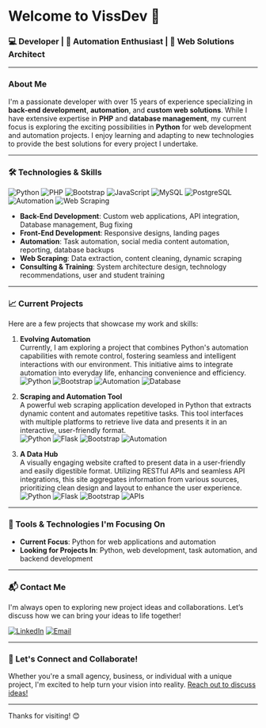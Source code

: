 # Welcome to VissDev 👋

### 💻 Developer | 🚀 Automation Enthusiast | 🎨 Web Solutions Architect

---

### About Me

I'm a passionate developer with over 15 years of experience specializing in **back-end development**, **automation**, and **custom web solutions**. While I have extensive expertise in **PHP** and **database management**, my current focus is exploring the exciting possibilities in **Python** for web development and automation projects. I enjoy learning and adapting to new technologies to provide the best solutions for every project I undertake.

---

### 🛠 Technologies & Skills

![Python](https://img.shields.io/badge/Python-3776AB?style=for-the-badge&logo=python&logoColor=white)
![PHP](https://img.shields.io/badge/PHP-777BB4?style=for-the-badge&logo=php&logoColor=white)
![Bootstrap](https://img.shields.io/badge/Bootstrap-563D7C?style=for-the-badge&logo=bootstrap&logoColor=white)
![JavaScript](https://img.shields.io/badge/JavaScript-F7DF1E?style=for-the-badge&logo=javascript&logoColor=black)
![MySQL](https://img.shields.io/badge/MySQL-4479A1?style=for-the-badge&logo=mysql&logoColor=white)
![PostgreSQL](https://img.shields.io/badge/PostgreSQL-4169E1?style=for-the-badge&logo=postgresql&logoColor=white)
![Automation](https://img.shields.io/badge/Automation-009688?style=for-the-badge&logo=automate&logoColor=white)
![Web Scraping](https://img.shields.io/badge/Web%20Scraping-FF5722?style=for-the-badge&logo=web&logoColor=white)

- **Back-End Development**: Custom web applications, API integration, Database management, Bug fixing
- **Front-End Development**: Responsive designs, landing pages
- **Automation**: Task automation, social media content automation, reporting, database backups
- **Web Scraping**: Data extraction, content cleaning, dynamic scraping
- **Consulting & Training**: System architecture design, technology recommendations, user and student training

---

### 📈 Current Projects

Here are a few projects that showcase my work and skills:

1. **Evolving Automation**  
   Currently, I am exploring a project that combines Python's automation capabilities with remote control, fostering seamless and intelligent interactions with our environment. This initiative aims to integrate automation into everyday life, enhancing convenience and efficiency.  
   ![Python](https://img.shields.io/badge/Built%20with-Python-blue) ![Bootstrap](https://img.shields.io/badge/Built%20with-Bootstrap-purple) ![Automation](https://img.shields.io/badge/Type-Automation-009688) ![Database](https://img.shields.io/badge/Database-Postgresql-green)

2. **Scraping and Automation Tool**  
   A powerful web scraping application developed in Python that extracts dynamic content and automates repetitive tasks. This tool interfaces with multiple platforms to retrieve live data and presents it in an interactive, user-friendly format.  
   ![Python](https://img.shields.io/badge/Built%20with-Python-blue) ![Flask](https://img.shields.io/badge/Built%20with-Flask-green) ![Bootstrap](https://img.shields.io/badge/Built%20with-Bootstrap-purple) ![Automation](https://img.shields.io/badge/Type-Automation-009688)

3. **A Data Hub**  
   A visually engaging website crafted to present data in a user-friendly and easily digestible format. Utilizing RESTful APIs and seamless API integrations, this site aggregates information from various sources, prioritizing clean design and layout to enhance the user experience.  
   ![Python](https://img.shields.io/badge/Built%20with-Python-blue) ![Flask](https://img.shields.io/badge/Built%20with-Flask-green) ![Bootstrap](https://img.shields.io/badge/Built%20with-Bootstrap-purple) ![APIs](https://img.shields.io/badge/Type-API-orange)


---

### 🔧 Tools & Technologies I'm Focusing On

- **Current Focus**: Python for web applications and automation
- **Looking for Projects In**: Python, web development, task automation, and backend development

---

### 📬 Contact Me

I'm always open to exploring new project ideas and collaborations. Let’s discuss how we can bring your ideas to life together!

[![LinkedIn](https://img.shields.io/badge/LinkedIn-virangya-blue?style=for-the-badge&logo=linkedin&logoColor=white)](https://www.linkedin.com/in/virangya/)
[![Email](https://img.shields.io/badge/Email-guitarlass@gmail.com-red?style=for-the-badge&logo=gmail&logoColor=white)](mailto:guitarlass@gmail.com)

---

### 🌟 Let's Connect and Collaborate!

Whether you're a small agency, business, or individual with a unique project, I'm excited to help turn your vision into reality. [Reach out to discuss ideas!](https://www.linkedin.com/in/virangya/)

---

Thanks for visiting! 😊

